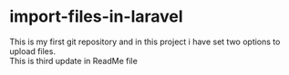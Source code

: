 # import-files-in-laravel
This is my first git repository and in this project i have set two options to upload files. <br> This is third update in ReadMe file
